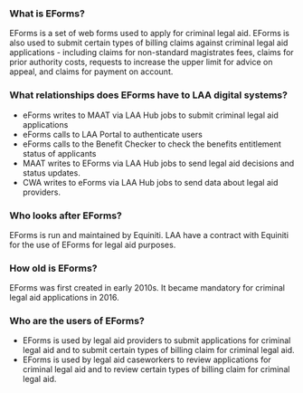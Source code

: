 ### What is EForms?
EForms is a set of web forms used to apply for criminal legal aid. EForms is also used to submit certain types of billing claims against criminal legal aid applications - including claims for non-standard magistrates fees, claims for prior authority costs, requests to increase the upper limit for advice on appeal, and claims for payment on account.

### What relationships does EForms have to LAA digital systems?
- eForms writes to MAAT via LAA Hub jobs to submit criminal legal aid applications
- eForms calls to LAA Portal to authenticate users
- eForms calls to the Benefit Checker to check the benefits entitlement status of applicants
- MAAT writes to EForms via LAA Hub jobs to send legal aid decisions and status updates.
- CWA writes to eForms via LAA Hub jobs to send data about legal aid providers.

### Who looks after EForms?
EForms is run and maintained by Equiniti. LAA have a contract with Equiniti for the use of EForms for legal aid purposes.

### How old is EForms?
EForms was first created in early 2010s. It became mandatory for criminal legal aid applications in 2016.

### Who are the users of EForms?
- EForms is used by legal aid providers to submit applications for criminal legal aid and to submit certain types of billing claim for criminal legal aid.
- EForms is used by legal aid caseworkers to review applications for criminal legal aid and to review certain types of billing claim for criminal legal aid.
